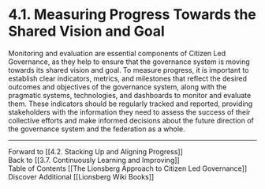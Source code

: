 # 4.1. Measuring Progress Towards the Shared Vision and Goal

Monitoring and evaluation are essential components of Citizen Led Governance, as they help to ensure that the governance system is moving towards its shared vision and goal. To measure progress, it is important to establish clear indicators, metrics, and milestones that reflect the desired outcomes and objectives of the governance system, along with the pragmatic systems, technologies, and dashboards to monitor and evaluate them. These indicators should be regularly tracked and reported, providing stakeholders with the information they need to assess the success of their collective efforts and make informed decisions about the future direction of the governance system and the federation as a whole. 

___

Forward to [[4.2. Stacking Up and Aligning Progress]]  
Back to [[3.7. Continuously Learning and Improving]]  
Table of Contents [[The Lionsberg Approach to Citizen Led Governance]]
Discover Additional [[Lionsberg Wiki Books]]  